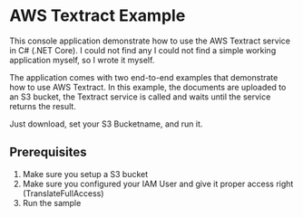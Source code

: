 # AWS Textract Example

This console application demonstrate how to use the AWS Textract service in C# (.NET Core). I could not find any I could not find a simple working application myself, so I wrote it myself.

The application comes with two end-to-end examples that demonstrate how to use AWS Textract. In this example, the documents are uploaded to an S3 bucket, the Textract service is called and waits until the service returns the result. 

Just download, set your S3 Bucketname, and run it.


## Prerequisites

1. Make sure you setup a S3 bucket
2. Make sure you configured your IAM User and give it proper access right (TranslateFullAccess)
2. Run the sample

